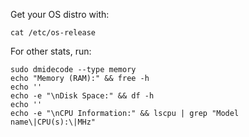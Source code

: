
Get your OS distro with:
```
cat /etc/os-release
```

For other stats, run:
```
sudo dmidecode --type memory
echo "Memory (RAM):" && free -h  
echo ''
echo -e "\nDisk Space:" && df -h  
echo ''  
echo -e "\nCPU Information:" && lscpu | grep "Model name\|CPU(s):\|MHz"
```
